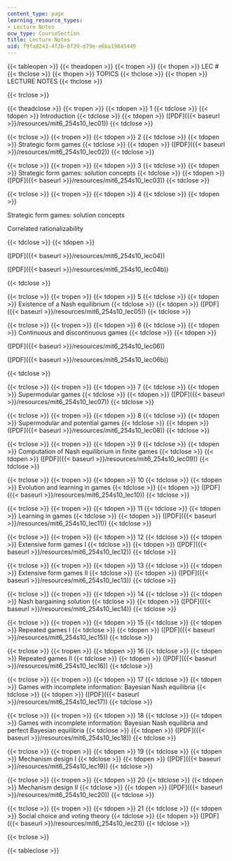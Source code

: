 ```yaml
---
content_type: page
learning_resource_types:
- Lecture Notes
ocw_type: CourseSection
title: Lecture Notes
uid: f9fa8243-4f2b-8f39-d79e-e6ba19845449
---
```


{{< tableopen >}}
{{< theadopen >}}
{{< tropen >}}
{{< thopen >}}
LEC #
{{< thclose >}}
{{< thopen >}}
TOPICS
{{< thclose >}}
{{< thopen >}}
LECTURE NOTES
{{< thclose >}}

{{< trclose >}}

{{< theadclose >}}
{{< tropen >}}
{{< tdopen >}}
1
{{< tdclose >}}
{{< tdopen >}}
Introduction
{{< tdclose >}}
{{< tdopen >}}
([PDF]({{< baseurl >}}/resources/mit6_254s10_lec01))
{{< tdclose >}}

{{< trclose >}}
{{< tropen >}}
{{< tdopen >}}
2
{{< tdclose >}}
{{< tdopen >}}
Strategic form games
{{< tdclose >}}
{{< tdopen >}}
([PDF]({{< baseurl >}}/resources/mit6_254s10_lec02))
{{< tdclose >}}

{{< trclose >}}
{{< tropen >}}
{{< tdopen >}}
3
{{< tdclose >}}
{{< tdopen >}}
Strategic form games: solution concepts
{{< tdclose >}}
{{< tdopen >}}
([PDF]({{< baseurl >}}/resources/mit6_254s10_lec03))
{{< tdclose >}}

{{< trclose >}}
{{< tropen >}}
{{< tdopen >}}
4
{{< tdclose >}}
{{< tdopen >}}


Strategic form games: solution concepts

Correlated rationalizability


{{< tdclose >}}
{{< tdopen >}}


([PDF]({{< baseurl >}}/resources/mit6_254s10_lec04))

([PDF]({{< baseurl >}}/resources/mit6_254s10_lec04b))


{{< tdclose >}}

{{< trclose >}}
{{< tropen >}}
{{< tdopen >}}
5
{{< tdclose >}}
{{< tdopen >}}
Existence of a Nash equilibrium
{{< tdclose >}}
{{< tdopen >}}
([PDF]({{< baseurl >}}/resources/mit6_254s10_lec05))
{{< tdclose >}}

{{< trclose >}}
{{< tropen >}}
{{< tdopen >}}
6
{{< tdclose >}}
{{< tdopen >}}
Continuous and discontinuous games
{{< tdclose >}}
{{< tdopen >}}


([PDF]({{< baseurl >}}/resources/mit6_254s10_lec06))

([PDF]({{< baseurl >}}/resources/mit6_254s10_lec06b))


{{< tdclose >}}

{{< trclose >}}
{{< tropen >}}
{{< tdopen >}}
7
{{< tdclose >}}
{{< tdopen >}}
Supermodular games
{{< tdclose >}}
{{< tdopen >}}
([PDF]({{< baseurl >}}/resources/mit6_254s10_lec07))
{{< tdclose >}}

{{< trclose >}}
{{< tropen >}}
{{< tdopen >}}
8
{{< tdclose >}}
{{< tdopen >}}
Supermodular and potential games
{{< tdclose >}}
{{< tdopen >}}
([PDF]({{< baseurl >}}/resources/mit6_254s10_lec08))
{{< tdclose >}}

{{< trclose >}}
{{< tropen >}}
{{< tdopen >}}
9
{{< tdclose >}}
{{< tdopen >}}
Computation of Nash equilibrium in finite games
{{< tdclose >}}
{{< tdopen >}}
([PDF]({{< baseurl >}}/resources/mit6_254s10_lec09))
{{< tdclose >}}

{{< trclose >}}
{{< tropen >}}
{{< tdopen >}}
10
{{< tdclose >}}
{{< tdopen >}}
Evolution and learning in games
{{< tdclose >}}
{{< tdopen >}}
([PDF]({{< baseurl >}}/resources/mit6_254s10_lec10))
{{< tdclose >}}

{{< trclose >}}
{{< tropen >}}
{{< tdopen >}}
11
{{< tdclose >}}
{{< tdopen >}}
Learning in games
{{< tdclose >}}
{{< tdopen >}}
([PDF]({{< baseurl >}}/resources/mit6_254s10_lec11))
{{< tdclose >}}

{{< trclose >}}
{{< tropen >}}
{{< tdopen >}}
12
{{< tdclose >}}
{{< tdopen >}}
Extensive form games I
{{< tdclose >}}
{{< tdopen >}}
([PDF]({{< baseurl >}}/resources/mit6_254s10_lec12))
{{< tdclose >}}

{{< trclose >}}
{{< tropen >}}
{{< tdopen >}}
13
{{< tdclose >}}
{{< tdopen >}}
Extensive form games II
{{< tdclose >}}
{{< tdopen >}}
([PDF]({{< baseurl >}}/resources/mit6_254s10_lec13))
{{< tdclose >}}

{{< trclose >}}
{{< tropen >}}
{{< tdopen >}}
14
{{< tdclose >}}
{{< tdopen >}}
Nash bargaining solution
{{< tdclose >}}
{{< tdopen >}}
([PDF]({{< baseurl >}}/resources/mit6_254s10_lec14))
{{< tdclose >}}

{{< trclose >}}
{{< tropen >}}
{{< tdopen >}}
15
{{< tdclose >}}
{{< tdopen >}}
Repeated games I
{{< tdclose >}}
{{< tdopen >}}
([PDF]({{< baseurl >}}/resources/mit6_254s10_lec15))
{{< tdclose >}}

{{< trclose >}}
{{< tropen >}}
{{< tdopen >}}
16
{{< tdclose >}}
{{< tdopen >}}
Repeated games II
{{< tdclose >}}
{{< tdopen >}}
([PDF]({{< baseurl >}}/resources/mit6_254s10_lec16))
{{< tdclose >}}

{{< trclose >}}
{{< tropen >}}
{{< tdopen >}}
17
{{< tdclose >}}
{{< tdopen >}}
Games with incomplete information: Bayesian Nash equilibria
{{< tdclose >}}
{{< tdopen >}}
([PDF]({{< baseurl >}}/resources/mit6_254s10_lec17))
{{< tdclose >}}

{{< trclose >}}
{{< tropen >}}
{{< tdopen >}}
18
{{< tdclose >}}
{{< tdopen >}}
Games with incomplete information: Bayesian Nash equilibria and perfect Bayesian equilibria
{{< tdclose >}}
{{< tdopen >}}
([PDF]({{< baseurl >}}/resources/mit6_254s10_lec18))
{{< tdclose >}}

{{< trclose >}}
{{< tropen >}}
{{< tdopen >}}
19
{{< tdclose >}}
{{< tdopen >}}
Mechanism design I
{{< tdclose >}}
{{< tdopen >}}
([PDF]({{< baseurl >}}/resources/mit6_254s10_lec19))
{{< tdclose >}}

{{< trclose >}}
{{< tropen >}}
{{< tdopen >}}
20
{{< tdclose >}}
{{< tdopen >}}
Mechanism design II
{{< tdclose >}}
{{< tdopen >}}
([PDF]({{< baseurl >}}/resources/mit6_254s10_lec20))
{{< tdclose >}}

{{< trclose >}}
{{< tropen >}}
{{< tdopen >}}
21
{{< tdclose >}}
{{< tdopen >}}
Social choice and voting theory
{{< tdclose >}}
{{< tdopen >}}
([PDF]({{< baseurl >}}/resources/mit6_254s10_lec21))
{{< tdclose >}}

{{< trclose >}}

{{< tableclose >}}